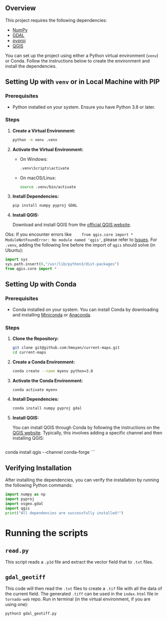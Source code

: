 ## Overview

This project requires the following dependencies:
- [NumPy](https://pypi.org/project/numpy/)
- [GDAL](https://pypi.org/project/GDAL/)
- [pyproj](https://pypi.org/project/pyproj/)
- [QGIS](https://www.qgis.org/pt_BR/site/forusers/download.html)

You can set up the project using either a Python virtual environment (`venv`) or Conda. Follow the instructions below to create the environment and install the dependencies.

## Setting Up with `venv` or in Local Machine with PIP

### Prerequisites

- Python installed on your system. Ensure you have Python 3.8 or later.

### Steps

1. **Create a Virtual Environment:**

    ```bash
    python -m venv .venv
    ```

2. **Activate the Virtual Environment:**

    - On Windows:

      ```bash
      .venv\Scripts\activate
      ```

    - On macOS/Linux:

      ```bash
      source .venv/bin/activate
      ```

3. **Install Dependencies:**

    ```bash
    pip install numpy pyproj GDAL
    ```

4. **Install QGIS:**

    Download and install QGIS from the [official QGIS website](https://www.qgis.org/pt_BR/site/forusers/download.html).

Obs: If you encounter errors like `    from qgis.core import * ModuleNotFoundError: No module named 'qgis'`, please refer to [Issues](https://docs.qgis.org/3.34/en/docs/pyqgis_developer_cookbook/intro.html). For `.venv`, adding the following line before the import of `qgis` should solve (in Ubuntu):

```python
import sys
sys.path.insert(0,"/usr/lib/python3/dist-packages")
from qgis.core import *
```
## Setting Up with Conda

### Prerequisites

- Conda installed on your system. You can install Conda by downloading and installing [Miniconda](https://docs.conda.io/en/latest/miniconda.html) or [Anaconda](https://www.anaconda.com/products/distribution).

### Steps

1. **Clone the Repository:**

    ```bash
    git clone git@github.com:hmoyen/current-maps.git
    cd current-maps
    ```

2. **Create a Conda Environment:**

    ```bash
    conda create --name myenv python=3.8
    ```

3. **Activate the Conda Environment:**

    ```bash
    conda activate myenv
    ```

4. **Install Dependencies:**

    ```bash
    conda install numpy pyproj gdal
    ```

5. **Install QGIS:**

    You can install QGIS through Conda by following the instructions on the [QGIS website](https://plugins.qgis.org/planet/tag/conda/). Typically, this involves adding a specific channel and then installing QGIS:

    ```bash
  conda install qgis --channel conda-forge
    ```

## Verifying Installation

After installing the dependencies, you can verify the installation by running the following Python commands:

```python
import numpy as np
import pyproj
import osgeo.gdal
import qgis
print("All dependencies are successfully installed!")
```
# Running the scripts

## `read.py`

This script reads a `.p3d` file and extract the vector field that to `.txt` files.

##  `gdal_geotiff`

This code will then read the `.txt` files to create a `.tif` file with all the data of the current field. The generated `.tiff` can be used in the `index.html` file in `tornado-web` repo. Run in terminal (in the virtual environment, if you are using one):

```
python3 gdal_geotiff.py

```

